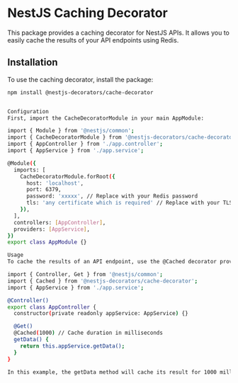 # NestJS Caching Decorator

This package provides a caching decorator for NestJS APIs. It allows you to easily cache the results of your API endpoints using Redis.

## Installation

To use the caching decorator, install the package:

```sh
npm install @nestjs-decorators/cache-decorator


Configuration
First, import the CacheDecoratorModule in your main AppModule:

import { Module } from '@nestjs/common';
import { CacheDecoratorModule } from '@nestjs-decorators/cache-decorator';
import { AppController } from './app.controller';
import { AppService } from './app.service';

@Module({
  imports: [
    CacheDecoratorModule.forRoot({
      host: 'localhost',
      port: 6379,
      password: 'xxxxx', // Replace with your Redis password
      tls: 'any certificate which is required' // Replace with your TLS certificate if needed
    }),
  ],
  controllers: [AppController],
  providers: [AppService],
})
export class AppModule {}

Usage
To cache the results of an API endpoint, use the @Cached decorator provided by the package.

import { Controller, Get } from '@nestjs/common';
import { Cached } from '@nestjs-decorators/cache-decorator';
import { AppService } from './app.service';

@Controller()
export class AppController {
  constructor(private readonly appService: AppService) {}

  @Get()
  @Cached(1000) // Cache duration in milliseconds
  getData() {
    return this.appService.getData();
  }
}

In this example, the getData method will cache its result for 1000 milliseconds. You can adjust the cache duration as needed.
```
